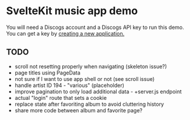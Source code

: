 # SvelteKit music app demo

You will need a Discogs account and a Discogs API key to run this demo. You can get a key by [creating a new application.](https://www.discogs.com/settings/developers)

## TODO

- scroll not resetting properly when navigating (skeleton issue?)
- page titles using PageData
- not sure if I want to use app shell or not (see scroll issue)
- handle artist ID 194 - "various" (placeholder)
- improve pagination to only load additional data - +server.js endpoint
- actual "login" route that sets a cookie
- replace state after favoriting album to avoid cluttering history
- share more code between album and favorite page?
